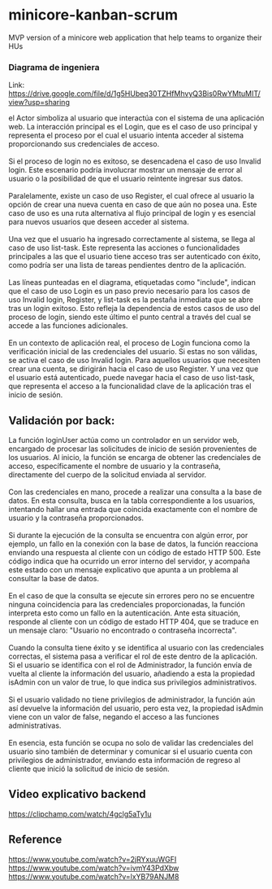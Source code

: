 # minicore-kanban-scrum

MVP version of a minicore web application that help teams to organize their HUs

### Diagrama de ingeniera

Link: https://drive.google.com/file/d/1g5HUbeq30TZHfMhvyQ3Bis0RwYMtuMIT/view?usp=sharing

el Actor simboliza al usuario que interactúa con el sistema de una aplicación web. La interacción principal es el Login, que es el caso de uso principal y representa el proceso por el cual el usuario intenta acceder al sistema proporcionando sus credenciales de acceso.
<br/><br/>
Si el proceso de login no es exitoso, se desencadena el caso de uso Invalid login. Este escenario podría involucrar mostrar un mensaje de error al usuario o la posibilidad de que el usuario reintente ingresar sus datos.
<br/><br/>
Paralelamente, existe un caso de uso Register, el cual ofrece al usuario la opción de crear una nueva cuenta en caso de que aún no posea una. Este caso de uso es una ruta alternativa al flujo principal de login y es esencial para nuevos usuarios que deseen acceder al sistema.
<br/><br/>
Una vez que el usuario ha ingresado correctamente al sistema, se llega al caso de uso list-task. Este representa las acciones o funcionalidades principales a las que el usuario tiene acceso tras ser autenticado con éxito, como podría ser una lista de tareas pendientes dentro de la aplicación.
<br/><br/>
Las líneas punteadas en el diagrama, etiquetadas como "include", indican que el caso de uso Login es un paso previo necesario para los casos de uso Invalid login, Register, y list-task es la pestaña inmediata que se abre tras un login exitoso. Esto refleja la dependencia de estos casos de uso del proceso de login, siendo este último el punto central a través del cual se accede a las funciones adicionales.
<br/><br/>
En un contexto de aplicación real, el proceso de Login funciona como la verificación inicial de las credenciales del usuario. Si estas no son válidas, se activa el caso de uso Invalid login. Para aquellos usuarios que necesiten crear una cuenta, se dirigirán hacia el caso de uso Register. Y una vez que el usuario está autenticado, puede navegar hacia el caso de uso list-task, que representa el acceso a la funcionalidad clave de la aplicación tras el inicio de sesión.

## Validación por back:

La función loginUser actúa como un controlador en un servidor web, encargado de procesar las solicitudes de inicio de sesión provenientes de los usuarios. Al inicio, la función se encarga de obtener las credenciales de acceso, específicamente el nombre de usuario y la contraseña, directamente del cuerpo de la solicitud enviada al servidor.
<br/><br/>
Con las credenciales en mano, procede a realizar una consulta a la base de datos. En esta consulta, busca en la tabla correspondiente a los usuarios, intentando hallar una entrada que coincida exactamente con el nombre de usuario y la contraseña proporcionados.
<br/><br/>
Si durante la ejecución de la consulta se encuentra con algún error, por ejemplo, un fallo en la conexión con la base de datos, la función reacciona enviando una respuesta al cliente con un código de estado HTTP 500. Este código indica que ha ocurrido un error interno del servidor, y acompaña este estado con un mensaje explicativo que apunta a un problema al consultar la base de datos.
<br/><br/>
En el caso de que la consulta se ejecute sin errores pero no se encuentre ninguna coincidencia para las credenciales proporcionadas, la función interpreta esto como un fallo en la autenticación. Ante esta situación, responde al cliente con un código de estado HTTP 404, que se traduce en un mensaje claro: "Usuario no encontrado o contraseña incorrecta".
<br/><br/>
Cuando la consulta tiene éxito y se identifica al usuario con las credenciales correctas, el sistema pasa a verificar el rol de este dentro de la aplicación. Si el usuario se identifica con el rol de Administrador, la función envía de vuelta al cliente la información del usuario, añadiendo a esta la propiedad isAdmin con un valor de true, lo que indica sus privilegios administrativos.
<br/><br/>
Si el usuario validado no tiene privilegios de administrador, la función aún así devuelve la información del usuario, pero esta vez, la propiedad isAdmin viene con un valor de false, negando el acceso a las funciones administrativas.
<br/><br/>
En esencia, esta función se ocupa no solo de validar las credenciales del usuario sino también de determinar y comunicar si el usuario cuenta con privilegios de administrador, enviando esta información de regreso al cliente que inició la solicitud de inicio de sesión.

## Video explicativo backend

https://clipchamp.com/watch/4gclg5aTy1u

## Reference

https://www.youtube.com/watch?v=2jRYxuuWGFI
https://www.youtube.com/watch?v=ivmY43PdXbw
https://www.youtube.com/watch?v=lxYB79ANJM8